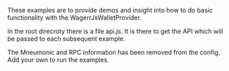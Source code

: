 These examples are to provide demos and insight into how to do basic functionality with the WagerrJsWalletProvider.

In the root direcroty there is a file api.js. It is there to get the API which will be passed to each subsequent example.

The Mneumonic and RPC information has been removed from the config. Add your own to run the examples.
